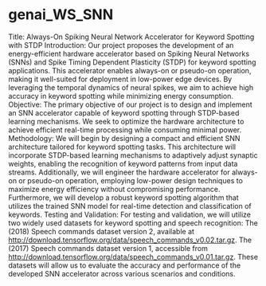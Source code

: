 # genai_WS_SNN
Title: Always-On Spiking Neural Network Accelerator for Keyword Spotting with STDP
Introduction:
Our project proposes the development of an energy-efficient hardware accelerator based on Spiking Neural Networks (SNNs) and Spike Timing Dependent Plasticity (STDP) for keyword spotting applications. This accelerator enables always-on or pseudo-on operation, making it well-suited for deployment in low-power edge devices. By leveraging the temporal dynamics of neural spikes, we aim to achieve high accuracy in keyword spotting while minimizing energy consumption.
Objective:
The primary objective of our project is to design and implement an SNN accelerator capable of keyword spotting through STDP-based learning mechanisms. We seek to optimize the hardware architecture to achieve efficient real-time processing while consuming minimal power.
Methodology:
We will begin by designing a compact and efficient SNN architecture tailored for keyword spotting tasks. This architecture will incorporate STDP-based learning mechanisms to adaptively adjust synaptic weights, enabling the recognition of keyword patterns from input data streams. Additionally, we will engineer the hardware accelerator for always-on or pseudo-on operation, employing low-power design techniques to maximize energy efficiency without compromising performance. Furthermore, we will develop a robust keyword spotting algorithm that utilizes the trained SNN model for real-time detection and classification of keywords.
Testing and Validation:
For testing and validation, we will utilize two widely used datasets for keyword spotting and speech recognition:
The (2018) Speech commands dataset version 2, available at http://download.tensorflow.org/data/speech_commands_v0.02.tar.gz.
The (2017) Speech commands dataset version 1, accessible from http://download.tensorflow.org/data/speech_commands_v0.01.tar.gz.
These datasets will allow us to evaluate the accuracy and performance of the developed SNN accelerator across various scenarios and conditions.
